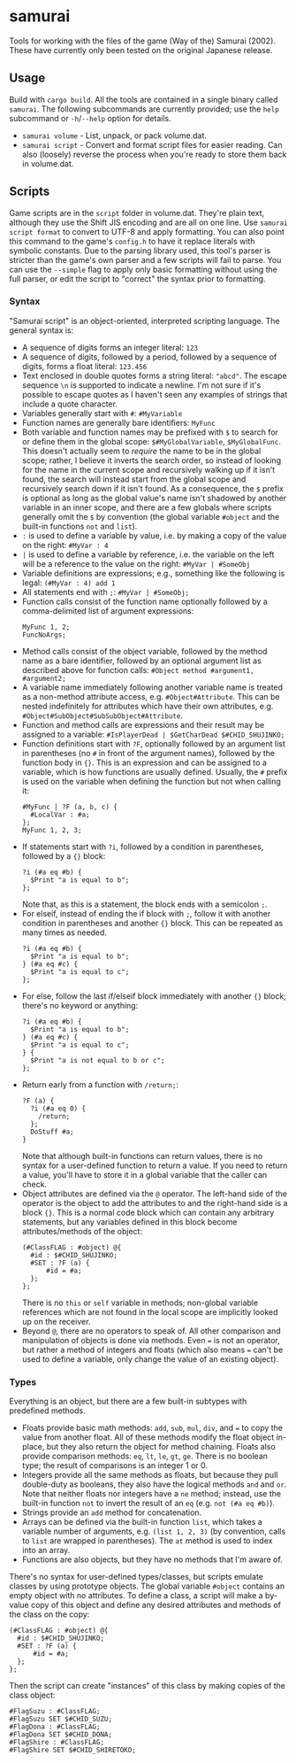 # samurai

Tools for working with the files of the game (Way of the) Samurai (2002). These have currently only been tested on the
original Japanese release.

## Usage

Build with `cargo build`. All the tools are contained in a single binary called `samurai`. The following subcommands are
currently provided; use the `help` subcommand or `-h`/`--help` option for details.

- `samurai volume` - List, unpack, or pack volume.dat.
- `samurai script` - Convert and format script files for easier reading. Can also (loosely) reverse the process when
  you're ready to store them back in volume.dat.

## Scripts

Game scripts are in the `script` folder in volume.dat. They're plain text, although they use the Shift JIS encoding and
are all on one line. Use `samurai script format` to convert to UTF-8 and apply formatting. You can also point this
command to the game's `config.h` to have it replace literals with symbolic constants. Due to the parsing library used,
this tool's parser is stricter than the game's own parser and a few scripts will fail to parse. You can use the
`--simple` flag to apply only basic formatting without using the full parser, or edit the script to "correct" the syntax
prior to formatting.

### Syntax

"Samurai script" is an object-oriented, interpreted scripting language. The general syntax is:

- A sequence of digits forms an integer literal: `123`
- A sequence of digits, followed by a period, followed by a sequence of digits, forms a float literal: `123.456`
- Text enclosed in double quotes forms a string literal: `"abcd"`. The escape sequence `\n` is supported to indicate
  a newline. I'm not sure if it's possible to escape quotes as I haven't seen any examples of strings that include a
  quote character.
- Variables generally start with `#`: `#MyVariable`
- Function names are generally bare identifiers: `MyFunc`
- Both variable and function names may be prefixed with `$` to search for or define them in the global scope:
  `$#MyGlobalVariable`, `$MyGlobalFunc`. This doesn't actually seem to _require_ the name to be in the global scope;
  rather, I believe it inverts the search order, so instead of looking for the name in the current scope and recursively
  walking up if it isn't found, the search will instead start from the global scope and recursively search down if it
  isn't found. As a consequence, the `$` prefix is optional as long as the global value's name isn't shadowed by another
  variable in an inner scope, and there are a few globals where scripts generally omit the `$` by convention (the global
  variable `#object` and the built-in functions `not` and `list`).
- `:` is used to define a variable by value, i.e. by making a copy of the value on the right: `#MyVar : 4`
- `|` is used to define a variable by reference, i.e. the variable on the left will be a reference to the value on
  the right: `#MyVar | #SomeObj`
- Variable definitions are expressions; e.g., something like the following is legal: `(#MyVar : 4) add 1`
- All statements end with `;`: `#MyVar | #SomeObj;`
- Function calls consist of the function name optionally followed by a comma-delimited list of argument expressions:
  ```
  MyFunc 1, 2;
  FuncNoArgs;
  ```
- Method calls consist of the object variable, followed by the method name as a bare identifier, followed by an optional
  argument list as described above for function calls: `#Object method #argument1, #argument2;`
- A variable name immediately following another variable name is treated as a non-method attribute access, e.g.
  `#Object#Attribute`. This can be nested indefinitely for attributes which have their own attributes, e.g.
  `#Object#SubObject#SubSubObject#Attribute`.
- Function and method calls are expressions and their result may be assigned to a variable:
  `#IsPlayerDead | $GetCharDead $#CHID_SHUJINKO;`
- Function definitions start with `?F`, optionally followed by an argument list in parentheses (no `#` in front of the
  argument names), followed by the function body in `{}`. This is an expression and can be assigned to a variable, which
  is how functions are usually defined. Usually, the `#` prefix is used on the variable when defining the function but
  not when calling it:
  ```
  #MyFunc | ?F (a, b, c) {
    #LocalVar : #a;
  };
  MyFunc 1, 2, 3;
  ```
- If statements start with `?i`, followed by a condition in parentheses, followed by a `{}` block:
  ```
  ?i (#a eq #b) {
    $Print "a is equal to b";
  };
  ```
  Note that, as this is a statement, the block ends with a semicolon `;`.
- For elseif, instead of ending the if block with `;`, follow it with another condition in parentheses and another `{}`
  block. This can be repeated as many times as needed.
  ```
  ?i (#a eq #b) {
    $Print "a is equal to b";
  } (#a eq #c) {
    $Print "a is equal to c";
  };
  ```
- For else, follow the last if/elseif block immediately with another `{}` block; there's no keyword or anything:
  ```
  ?i (#a eq #b) {
    $Print "a is equal to b";
  } (#a eq #c) {
    $Print "a is equal to c";
  } {
    $Print "a is not equal to b or c";
  };
  ```
- Return early from a function with `/return;`:
  ```
  ?F (a) {
    ?i (#a eq 0) {
      /return;
    };
    DoStuff #a;
  }
  ```
  Note that although built-in functions can return values, there is no syntax for a user-defined function to return a
  value. If you need to return a value, you'll have to store it in a global variable that the caller can check.
- Object attributes are defined via the `@` operator. The left-hand side of the operator is the object to add the
  attributes to and the right-hand side is a block `{}`. This is a normal code block which can contain any arbitrary
  statements, but any variables defined in this block become attributes/methods of the object:
  ```
  (#ClassFLAG : #object) @{
    #id : $#CHID_SHUJINKO;
    #SET : ?F (a) {
        #id = #a;
    };
  };
  ```
  There is no `this` or `self` variable in methods; non-global variable references which are not found in the local
  scope are implicitly looked up on the receiver.
- Beyond `@`, there are no operators to speak of. All other comparison and manipulation of objects is done via methods.
  Even `=` is not an operator, but rather a method of integers and floats (which also means `=` can't be used to define
  a variable, only change the value of an existing object).

### Types

Everything is an object, but there are a few built-in subtypes with predefined methods.

- Floats provide basic math methods: `add`, `sub`, `mul`, `div`, and `=` to copy the value from another float. All of
  these methods modify the float object in-place, but they also return the object for method chaining. Floats also
  provide comparison methods: `eq`, `lt`, `le`, `gt`, `ge`. There is no boolean type; the result of comparisons is an
  integer 1 or 0.
- Integers provide all the same methods as floats, but because they pull double-duty as booleans, they also have the
  logical methods `and` and `or`. Note that neither floats nor integers have a `ne` method; instead, use the built-in
  function `not` to invert the result of an `eq` (e.g. `not (#a eq #b)`).
- Strings provide an `add` method for concatenation.
- Arrays can be defined via the built-in function `list`, which takes a variable number of arguments, e.g.
  `(list 1, 2, 3)` (by convention, calls to `list` are wrapped in parentheses). The `at` method is used to index into an
  array.
- Functions are also objects, but they have no methods that I'm aware of.

There's no syntax for user-defined types/classes, but scripts emulate classes by using prototype objects. The global
variable `#object` contains an empty object with no attributes. To define a class, a script will make a by-value copy of
this object and define any desired attributes and methods of the class on the copy:

```
(#ClassFLAG : #object) @{
  #id : $#CHID_SHUJINKO;
  #SET : ?F (a) {
      #id = #a;
  };
};
```

Then the script can create "instances" of this class by making copies of the class object:

```
#FlagSuzu : #ClassFLAG;
#FlagSuzu SET $#CHID_SUZU;
#FlagDona : #ClassFLAG;
#FlagDona SET $#CHID_DONA;
#FlagShire : #ClassFLAG;
#FlagShire SET $#CHID_SHIRETOKO;
```